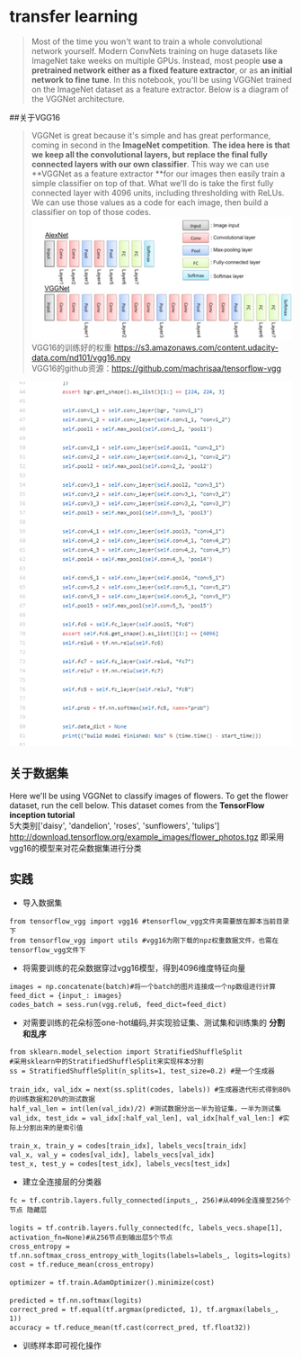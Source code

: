 # transfer learning
>Most of the time you won't want to train a whole convolutional network yourself. Modern ConvNets training on huge datasets like ImageNet take weeks on multiple GPUs. Instead, most people **use a pretrained network either as a fixed feature extractor**, or as **an initial network to fine tune**. In this notebook, you'll be using VGGNet trained on the ImageNet dataset as a feature extractor. Below is a diagram of the VGGNet architecture.

##关于VGG16
>VGGNet is great because it's simple and has great performance, coming in second in the **ImageNet competition**. **The idea here is that we keep all the convolutional layers, but replace the final fully connected layers with our own classifier**. This way we can use **VGGNet as a feature extractor **for our images then easily train a simple classifier on top of that. What we'll do is take the first fully connected layer with 4096 units, including thresholding with ReLUs. We can use those values as a code for each image, then build a classifier on top of those codes.
![](assets/markdown-img-paste-20181207155122945.png)  
VGG16的训练好的权重 https://s3.amazonaws.com/content.udacity-data.com/nd101/vgg16.npy  
VGG16的github资源：https://github.com/machrisaa/tensorflow-vgg 

  
 ![](assets/markdown-img-paste-20181207155625120.png)  
 
 ## 关于数据集
 Here we'll be using VGGNet to classify images of flowers. To get the flower dataset, run the cell below. This dataset comes from the **TensorFlow inception tutorial**   
 5大类别['daisy', 'dandelion', 'roses', 'sunflowers', 'tulips']  
 http://download.tensorflow.org/example_images/flower_photos.tgz
 即采用vgg16的模型来对花朵数据集进行分类
 
 
 ## 实践
 *  导入数据集
 ```
 from tensorflow_vgg import vgg16 #tensorflow_vgg文件夹需要放在脚本当前目录下  
 from tensorflow_vgg import utils #vgg16为刚下载的npz权重数据文件，也需在tensorflow_vgg文件下
 ```
 * 将需要训练的花朵数据穿过vgg16模型，得到4096维度特征向量
 ```
 images = np.concatenate(batch)#将一个batch的图片连接成一个np数组进行计算
 feed_dict = {input_: images}
 codes_batch = sess.run(vgg.relu6, feed_dict=feed_dict)
 ```
 * 对需要训练的花朵标签one-hot编码,并实现验证集、测试集和训练集的 **分割和乱序**
 ```
 from sklearn.model_selection import StratifiedShuffleSplit
 #采用sklearn中的StratifiedShuffleSplit来实现样本分割
 ss = StratifiedShuffleSplit(n_splits=1, test_size=0.2) #是一个生成器

 train_idx, val_idx = next(ss.split(codes, labels)) #生成器迭代形式得到80%的训练数据和20%的测试数据
 half_val_len = int(len(val_idx)/2) #测试数据分出一半为验证集，一半为测试集
 val_idx, test_idx = val_idx[:half_val_len], val_idx[half_val_len:] #实际上分割出来的是索引值

 train_x, train_y = codes[train_idx], labels_vecs[train_idx]
 val_x, val_y = codes[val_idx], labels_vecs[val_idx]
 test_x, test_y = codes[test_idx], labels_vecs[test_idx]
 ```
 
 
 * 建立全连接层的分类器
 ```
 fc = tf.contrib.layers.fully_connected(inputs_, 256)#从4096全连接至256个节点 隐藏层
    
 logits = tf.contrib.layers.fully_connected(fc, labels_vecs.shape[1], activation_fn=None)#从256节点到输出层5个节点
 cross_entropy = tf.nn.softmax_cross_entropy_with_logits(labels=labels_, logits=logits)
 cost = tf.reduce_mean(cross_entropy)

 optimizer = tf.train.AdamOptimizer().minimize(cost)

 predicted = tf.nn.softmax(logits)
 correct_pred = tf.equal(tf.argmax(predicted, 1), tf.argmax(labels_, 1))
 accuracy = tf.reduce_mean(tf.cast(correct_pred, tf.float32))
 ```
 
 * 训练样本即可视化操作